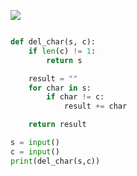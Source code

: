 ![](https://backend.seek.onlinedegree.iitm.ac.in/22t1_cs2002/assets/img/Live%20W1.P2.png)

```python

def del_char(s, c):
    if len(c) != 1:
        return s

    result = ""
    for char in s:
        if char != c:
            result += char

    return result

s = input()
c = input()
print(del_char(s,c))

```
